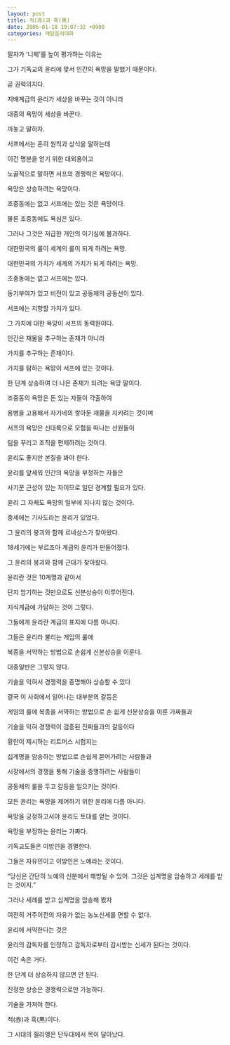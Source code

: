 ```yaml
---
layout: post
title: 적(赤)과 흑(黑)
date: 2006-01-18 19:07:32 +0900
categories: 깨달음의대화
---
```


  

  
필자가 ‘니체’를 높이 평가하는 이유는 
  
그가 기독교의 윤리에 맞서 인간의 욕망을 말했기 때문이다. 
  

  
곧 권력의지다. 
  

  
지배계급의 윤리가 세상을 바꾸는 것이 아니라 
  
대중의 욕망이 세상을 바꾼다. 
  

  
까놓고 말하자. 
  
서프에서는 흔히 원칙과 상식을 말하는데 
  

  
이건 명분을 얻기 위한 대외용이고 
  
노골적으로 말하면 서프의 경쟁력은 욕망이다. 
  

  
욕망은 상승하려는 욕망이다. 
  
조중동에는 없고 서프에는 있는 것은 욕망이다. 
  

  
물론 조중동에도 욕심은 있다.
  
그러나 그것은 저급한 개인의 이기심에 불과하다.
  

  
대한민국의 룰이 세계의 룰이 되게 하려는 욕망.
  
대한민국의 가치가 세계의 가치가 되게 하려는 욕망.
  

  
조중동에는 없고 서프에는 있다.
  
동기부여가 있고 비전이 있고 공동체의 공동선이 있다. 
  

  
서프에는 지향할 가치가 있다.
  
그 가치에 대한 욕망이 서프의 동력원이다. 
  

  
인간은 재물을 추구하는 존재가 아니라
  
가치를 추구하는 존재이다. 
  

  
가치를 탐하는 욕망이 서프에 있는 것이다. 
  
한 단계 상승하여 더 나은 존재가 되려는 욕망 말이다. 
  

  
조중동의 욕망은 돈 있는 자들이 갹출하여 
  
용병을 고용해서 자기네의 쌓아둔 재물을 지키려는 것이며 
  

  
서프의 욕망은 신대륙으로 모험을 떠나는 선원들이 
  
팀을 꾸리고 조직을 편제하려는 것이다. 
  

  
윤리도 좋지만 본질을 봐야 한다. 
  
윤리를 앞세워 인간의 욕망을 부정하는 자들은 
  

  
사기꾼 근성이 있는 자이므로 일단 경계할 필요가 있다.
  
윤리 그 자체도 욕망의 일부에 지나지 않는 것이다. 
  

  
중세에는 기사도라는 윤리가 있었다. 
  
그 윤리의 붕괴와 함께 르네상스가 찾아왔다. 
  

  
18세기에는 부르조아 계급의 윤리가 만들어졌다. 
  
그 윤리의 붕괴와 함께 근대가 찾아왔다.
  

  
윤리란 것은 10계명과 같아서 
  
단지 암기하는 것만으로도 신분상승이 이루어진다. 
  

  
지식계급에 가담하는 것이 그렇다.
  
그들에게 윤리란 계급의 표지에 다름 아니다. 
  

  
그들은 윤리라 불리는 게임의 룰에 
  
복종을 서약하는 방법으로 손쉽게 신분상승을 이룬다. 
  

  
대중일반은 그렇지 않다.
  
기술을 익혀서 경쟁력을 증명해야 상승할 수 있다
  

  
결국 이 사회에서 일어나는 대부분의 갈등은 
  
게임의 룰에 복종을 서약하는 방법으로 손 쉽게 신분상승을 이룬 가짜들과 
  

  
기술을 익혀 경쟁력이 검증된 진짜들과의 갈등이다 
  
황란이 제시하는 리트머스 시험지는
  

  
십계명을 암송하는 방법으로 손쉽게 묻어가려는 사람들과
  
시장에서의 경쟁을 통해 기술을 증명하려는 사람들이
  

  
공동체의 룰을 두고 갈등을 일으키는 것이다.
  
모든 윤리는 욕망을 제어하기 위한 윤리에 다름 아니다.
  

  
욕망을 긍정하고서야 윤리도 토대를 얻는 것이다. 
  
욕망을 부정하는 윤리는 가짜다. 
  

  
기독교도들은 이방인을 경멸한다.
  
그들은 자유민이고 이방인은 노예라는 것이다.
  

  
“당신은 간단히 노예의 신분에서 해방될 수 있어. 그것은 십계명을 암송하고 세례를 받는 것이지.”
  

  
그러나 세례를 받고 십계명을 암송해 봤자
  
여전히 거주이전의 자유가 없는 농노신세를 면할 수 없다. 
  

  
윤리에 서약한다는 것은 
  
윤리의 감독자를 인정하고 감독자로부터 감시받는 신세가 된다는 것이다.
  

  
이건 속은 거다.
  
한 단계 더 상승하지 않으면 안 된다.
  

  
진정한 상승은 경쟁력으로만 가능하다. 
  
기술을 가져야 한다.
  

  
적(赤)과 흑(黑)이다.
  
그 시대의 쥘리앵은 단두대에서 목이 달아났다.